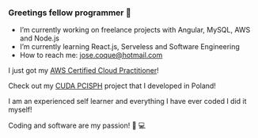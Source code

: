 ### Greetings fellow programmer 👋

- I’m currently working on freelance projects with Angular, MySQL, AWS and Node.js
- I’m currently learning React.js, Serveless and Software Engineering
- How to reach me: jose.coque@hotmail.com

I just got my [AWS Certified Cloud Practitioner](https://www.credly.com/badges/dcf02a32-c8d7-4d66-ae0f-f3aac6219444?source=linked_in_profile)!

Check out my [CUDA PCISPH](https://github.com/ZehCoque/CUDA_PCISPH) project that I developed in Poland!

I am an experienced self learner and everything I have ever coded I did it myself!

Coding and software are my passion! :blue_heart: :computer:

